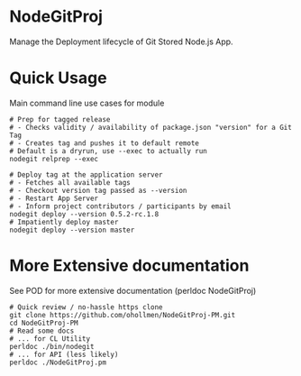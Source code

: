 # NodeGitProj

Manage the Deployment lifecycle of Git Stored Node.js App.

# Quick Usage

Main command line use cases for module

    # Prep for tagged release
    # - Checks validity / availability of package.json "version" for a Git Tag
    # - Creates tag and pushes it to default remote
    # Default is a dryrun, use --exec to actually run
    nodegit relprep --exec

    # Deploy tag at the application server
    # - Fetches all available tags
    # - Checkout version tag passed as --version
    # - Restart App Server
    # - Inform project contributors / participants by email
    nodegit deploy --version 0.5.2-rc.1.8
    # Impatiently deploy master
    nodegit deploy --version master

# More Extensive documentation

See POD for more extensive documentation (perldoc NodeGitProj)

    # Quick review / no-hassle https clone
    git clone https://github.com/ohollmen/NodeGitProj-PM.git
    cd NodeGitProj-PM
    # Read some docs
    # ... for CL Utility
    perldoc ./bin/nodegit
    # ... for API (less likely)
    perldoc ./NodeGitProj.pm


